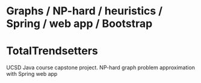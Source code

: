 # Graphs / NP-hard / heuristics / Spring / web app / Bootstrap

# TotalTrendsetters

UCSD Java course capstone project. NP-hard graph problem approximation with Spring web app
